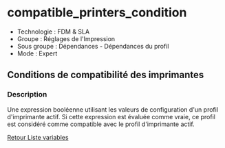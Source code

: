 # compatible_printers_condition

* Technologie : FDM & SLA
* Groupe : Réglages de l'Impression
* Sous groupe : Dépendances - Dépendances du profil
* Mode : Expert

## Conditions de compatibilité des imprimantes

### Description

Une expression booléenne utilisant les valeurs de configuration d'un profil d'imprimante actif.
Si cette expression est évaluée comme vraie, ce profil est considéré comme compatible avec le profil d'imprimante actif.


[Retour Liste variables](variable_list.md)